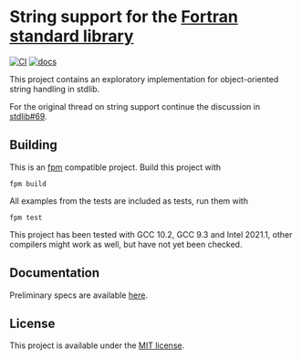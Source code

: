# String support for the [Fortran standard library](https://github.com/fortran-lang/stdlib)

[![CI](https://github.com/awvwgk/stdlib_string/workflows/CI/badge.svg)](https://github.com/awvwgk/stdlib_string/actions)
[![docs](https://github.com/awvwgk/stdlib_string/workflows/docs/badge.svg)](https://awvwgk.github.io/stdlib_string)

This project contains an exploratory implementation for object-oriented string handling in stdlib.

For the original thread on string support continue the discussion in
[stdlib#69](https://github.com/fortran-lang/stdlib/issues/69).


## Building

This is an [fpm](https://github.com/fortran-lang/fpm) compatible project.
Build this project with

```
fpm build
```

All examples from the tests are included as tests, run them with

```
fpm test
```

This project has been tested with GCC 10.2, GCC 9.3 and Intel 2021.1, other compilers
might work as well, but have not yet been checked.


## Documentation

Preliminary specs are available [here](./doc/specs/stdlib_string_class.md).


## License

This project is available under the [MIT license](./LICENSE).
